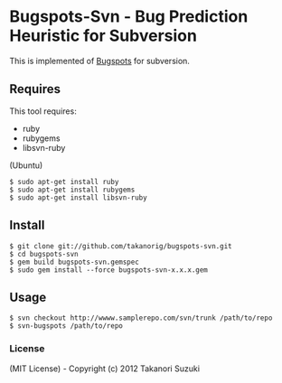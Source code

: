 # Bugspots-Svn - Bug Prediction Heuristic for Subversion

This is implemented of [Bugspots](https://github.com/igrigorik/bugspots) for subversion.

## Requires

This tool requires:

* ruby
* rubygems
* libsvn-ruby

(Ubuntu)

```
$ sudo apt-get install ruby
$ sudo apt-get install rubygems
$ sudo apt-get install libsvn-ruby
```


## Install

```
$ git clone git://github.com/takanorig/bugspots-svn.git
$ cd bugspots-svn
$ gem build bugspots-svn.gemspec
$ sudo gem install --force bugspots-svn-x.x.x.gem
```

## Usage
```
$ svn checkout http://wwww.samplerepo.com/svn/trunk /path/to/repo
$ svn-bugspots /path/to/repo
```

### License

(MIT License) - Copyright (c) 2012 Takanori Suzuki

